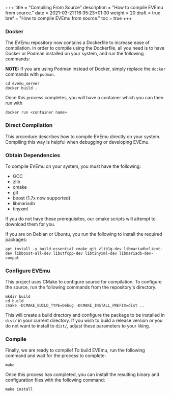 +++
title = "Compiling From Source"
description = "How to compile EVEmu from source."
date = 2021-03-21T16:35:23+01:00
weight = 20
draft = true
bref = "How to compile EVEmu from source."
toc = true
+++

### Docker

The EVEmu repository now contains a Dockerfile to increase ease of compilation. In order to compile using the Dockerfile, all you need is to have Docker or Podman installed on your system, and run the following commands:

**NOTE:** If you are using Podman instead of Docker, simply replace the `docker` commands with `podman`. 

```
cd evemu_server
docker build .
```

Once this process completes, you will have a container which you can then run with

```
docker run <container name>
```

### Direct Compilation

This procedure describes how to compile EVEmu directly on your system. Compiling this way is helpful when debugging or developing EVEmu.

### Obtain Dependencies

To compile EVEmu on your system, you must have the following:

* GCC
* zlib
* cmake
* git
* boost (1.7x now supported)
* libmariadb
* tinyxml

If you do not have these prerequisites, our cmake scripts will attempt to download them for you.

If you are on Debian or Ubuntu, you run the following to install the required packages:

```
apt install -y build-essential cmake git zlib1g-dev libmariadbclient-dev libboost-all-dev libutfcpp-dev libtinyxml-dev libmariadb-dev-compat
```

### Configure EVEmu

This project uses CMake to configure source for compilation. To configure the source, run the following commands from the repository's directory.

```
mkdir build
cd build
cmake -DCMAKE_BUILD_TYPE=Debug -DCMAKE_INSTALL_PREFIX=dist ..
```

This will create a build drectory and configure the package to be installed in `dist/` in your current directory. If you wish to build a release version or you do not want to install to `dist/`, adjust these parameters to your liking.

### Compile

Finally, we are ready to compile! To build EVEmu, run the following command and wait for the process to complete:

```
make
```

Once this process has completed, you can install the resulting binary and configuration files with the following command:
```
make install
```
